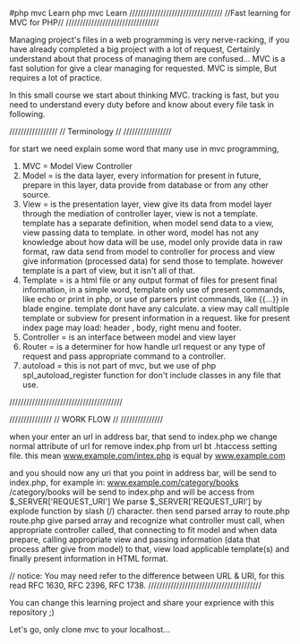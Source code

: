 #php mvc Learn
php mvc Learn
/////////////////////////////////
//Fast learning for MVC for PHP//
/////////////////////////////////

Managing project's files in a web programming is very nerve-racking,
if you have already completed a big project with a lot of request, Certainly understand about that process of managing them are confused...
MVC is a fast solution for give a clear managing for requested.
MVC is simple, But requires a lot of practice.

In this small course we start about thinking MVC. tracking is fast, but you need to understand every duty before and know about every file task in following.

/////////////////
// Terminology //
/////////////////

for start we need explain some word that many use in mvc programming,

1. MVC = Model View Controller
2. Model = is the data layer, every information for present in future, prepare in this layer, data provide from database or from any other source.
3. View = is the presentation layer, view give its data from model layer through the mediation of controller layer, 
view is not a template. template has a separate definition, when model send data to a view, 
view passing data to template. in other word, model has not any knowledge about how data will be use, 
model only provide data in raw format, 
raw data send from model to controller for process and view give information (processed data) for send those to template. 
however template is a part of view, but it isn't all of that.
4. Template = is a html file or any output format of files for present final information, in a simple word, template only use of present commands, like echo or print in php, or use of parsers print commands, like {{...}} in blade engine.
template dont have any calculate. a view may call multiple template or subview for present information in a request. like for present index page may load: header , body, right menu and footer.
5. Controller = is an interface between model and view layer
6. Router = is a determiner for how handle url request or any type of request and pass appropriate command to a controller.
7. autoload = this is not part of mvc, but we use of php spl_autoload_register function for don't include classes in any file that use.

////////////////////////////////////////

///////////////
// WORK FLOW //
///////////////

when your enter an url in address bar, that send to index.php
we change normal attribute of url for remove index.php from url bt .htaccess setting file.
this mean 
www.example.com/intex.php
is equal by 
www.example.com

and you should now any uri that you point in address bar, will be send to index.php, for example in:
www.example.com/category/books
/category/books
will be send to index.php and will be access from $_SERVER['REQUEST_URI']
We parse $_SERVER['REQUEST_URI'] by explode function by slash (/) character.
then send parsed array to route.php
route.php give parsed array and recognize what controller must call,
when appropriate controller called, that connecting to fit model and when data prepare, calling appropriate view and passing information (data that process after give from model) to that,
view load applicable template(s) and finally present information in HTML format.  

//
notice: You may need refer to the difference between URL & URI, for this read RFC 1630, RFC 2396, RFC 1738.
////////////////////////////////////////

You can change this learning project and share your exprience with this repository ;)

Let's go, only clone mvc to your localhost...
